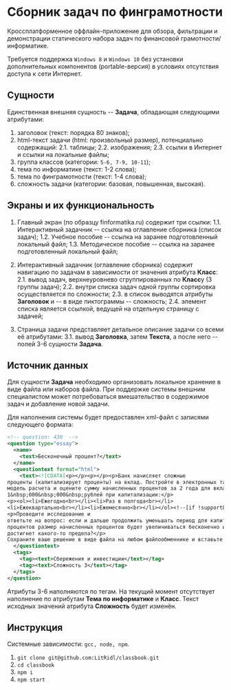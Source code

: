 # Сборник задач по финграмотности
Кроссплатформенное оффлайн-приложение для обзора, фильтрации и демонстрации статического набора задач по финансовой грамотности/информатике.

Требуется поддержка `Windows 8` и `Windows 10` без установки дополнительных компонентов (portable-версия) в условиях отсутствия доступа к сети Интернет.


## Сущности
Единственная внешняя сущность -- **Задача**, обладающая следующими атрибутами:
1. заголовок (текст: порядка 80 знаков);
2. html-текст задачи (html: произвольный размер), потенциально содержащий:
2.1. таблицы;
2.2. изображения;
2.3. ссылки в Интернет и ссылки на локальные файлы;
3. группа классов (категории: `5-6, 7-9, 10-11`);
4. тема по информатике (текст: 1-2 слова);
5. тема по финграмотности (текст: 1-4 слова);
6. сложность задачи (категории: базовая, повышенная, высокая).


## Экраны и их функциональность
1. Главный экран (по образцу finformatika.ru) содержит три ссылки:
1.1. Интерактивный задачник -- ссылка на оглавление сборника (список задач);
1.2. Учебное пособие -- ссылка на заранее подготовленный локальный файл;
1.3. Методическое пособие -- ссылка на заранее подготовленный локальный файл;

2. Интерактивный задачник (оглавление сборника) содержит навигацию по задачам в зависимости от значения атрибута **Класс**:
2.1. вывод задач, верхнеуровнево сгруппированных по **Класс**у (3 группы задач);
2.2. внутри списка задач одной группы сортировка осуществляется по сложности;
2.3. в список выводятся атрибуты **Заголовок** и -- в виде пиктограммы -- сложность;
2.4. элемент списка является ссылкой, ведущей на отдельную страницу с задачей;

3. Страница задачи представляет детальное описание задачи со всеми её атрибутами:
3.1. вывод **Заголовка**, затем **Текста**, а после него -- полей 3-6 сущности **Задача**.


## Источник данных
Для сущности **Задача** необходимо организовать локальное хранение в виде файла или наборов файла. При поддержке системы внешним специалистом может потребоваться вмешательство в содержимое задач и добавление новой задачи.

Для наполнения системы будет предоставлен xml-файл с записями следующего формата:
```xml
<!-- question: 430  -->
<question type="essay">
  <name>
    <text>Бесконечный процент?</text>
  </name>
  <questiontext format="html">
    <text><![CDATA[<p></p><p></p><p>Банк начисляет сложные
проценты (капитализирует проценты) на вклад. Постройте в электронных таблицах
модель расчета и оцените сумму начисленных процентов за 2 года для вклада в
1&nbsp;000&nbsp;000&nbsp;рублей при капитализации:</p>
<p><ol><li>Ежегодно<br></li><li>Раз в полгода<br></li>
<li>Ежеквартально<br></li><li>Ежемесячно<br></li></ol><!--[if !supportLists]--></p>
<p>Проведите исследование и
ответьте на вопрос: если и дальше продолжить уменьшать период для капитализации
процентов размер начисленных процентов будет увеличиваться бесконечно или
достигнет какого-то предела?</p>
Сохраните ваше решение в виде файла на любом файлообменнике и вставьте ссылку на него в поле для ответа.<br><p></p>]]></text>
  </questiontext>
  <tags>
    <tag><text>Сбережения и инвестиции</text></tag>
    <tag><text>Сложность 3</text></tag>
  </tags>
</question>
```
Атрибуты 3-6 наполняются по тегам. На текущий момент отсутствует наполнение по атрибутам **Тема по информатике** и **Класс**. 
Текст исходных значений атрибута **Сложность** будет изменён.


## Инструкция
Системные зависимости: `gcc, node, npm`.
1. `git clone git@github.com:LitRidl/classbook.git`
2. `cd classbook`
3. `npm i`
4. `npm start`
